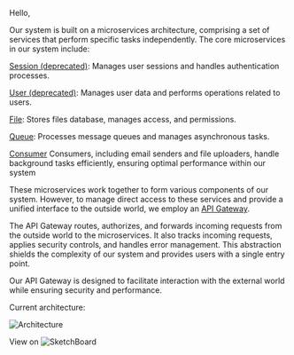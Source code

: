 Hello,

Our system is built on a microservices architecture, comprising a set of services that perform specific tasks independently. The core microservices in our system include:

[Session (deprecated)](https://github.com/vscripts-online/session-ms): Manages user sessions and handles authentication processes.

[User (deprecated)](https://github.com/vscripts-online/user-ms): Manages user data and performs operations related to users.

[File](https://github.com/vscripts-online/file-ms): Stores files database, manages access, and permissions.

[Queue](https://github.com/vscripts-online/queue-ms): Processes message queues and manages asynchronous tasks.

[Consumer](https://github.com/vscripts-online/consumer) Consumers, including email senders and file uploaders, handle background tasks efficiently, ensuring optimal performance within our system

These microservices work together to form various components of our system. However, to manage direct access to these services and provide a unified interface to the outside world, we employ an [API Gateway](https://github.com/vscripts-online/api-gateway).

The API Gateway routes, authorizes, and forwards incoming requests from the outside world to the microservices. It also tracks incoming requests, applies security controls, and handles error management. This abstraction shields the complexity of our system and provides users with a single entry point.

Our API Gateway is designed to facilitate interaction with the external world while ensuring security and performance.

Current architecture:

![Architecture](https://api-cdn.vscripts.online/files/667283f87c260ac4479fb955 "Architecture")

View on ![SketchBoard](https://sketchboard.me/JEqhQm2ngNq# "SketchBoard")
